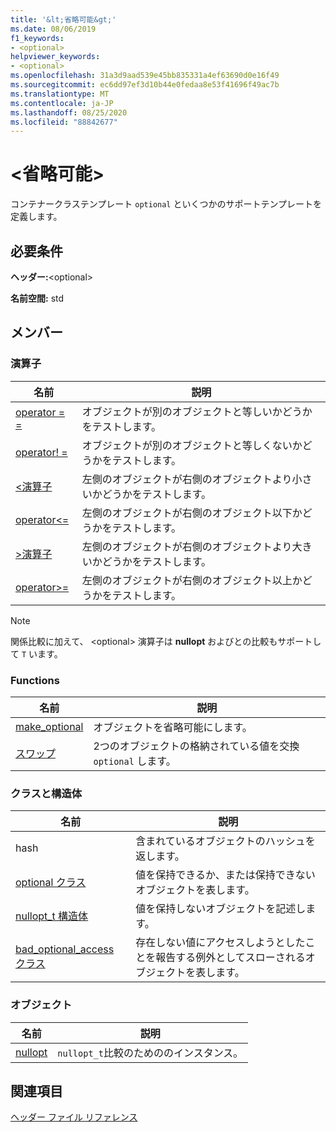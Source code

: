 ```yaml
---
title: '&lt;省略可能&gt;'
ms.date: 08/06/2019
f1_keywords:
- <optional>
helpviewer_keywords:
- <optional>
ms.openlocfilehash: 31a3d9aad539e45bb835331a4ef63690d0e16f49
ms.sourcegitcommit: ec6dd97ef3d10b44e0fedaa8e53f41696f49ac7b
ms.translationtype: MT
ms.contentlocale: ja-JP
ms.lasthandoff: 08/25/2020
ms.locfileid: "88842677"
---
```

# <a name="ltoptionalgt"></a>&lt;省略可能&gt;

コンテナークラステンプレート `optional` といくつかのサポートテンプレートを定義します。

## <a name="requirements"></a>必要条件

**ヘッダー:**\<optional>

**名前空間:** std

## <a name="members"></a>メンバー

### <a name="operators"></a>演算子

|名前|説明|
|-|-|
|[operator = =](../standard-library/optional-operators.md#op_eq_eq)|オブジェクトが別のオブジェクトと等しいかどうかをテストします。|
|[operator! =](../standard-library/optional-operators.md#op_neq)|オブジェクトが別のオブジェクトと等しくないかどうかをテストします。|
|[<演算子 ](../standard-library/optional-operators.md#op_lt)|左側のオブジェクトが右側のオブジェクトより小さいかどうかをテストします。|
|[operator<=](../standard-library/optional-operators.md#op_lt_eq)|左側のオブジェクトが右側のオブジェクト以下かどうかをテストします。|
|[>演算子 ](../standard-library/optional-operators.md#op_gt)|左側のオブジェクトが右側のオブジェクトより大きいかどうかをテストします。|
|[operator>=](../standard-library/optional-operators.md#op_lt_eq)|左側のオブジェクトが右側のオブジェクト以上かどうかをテストします。|

> [!NOTE]
> 関係比較に加えて、 \<optional> 演算子は **nullopt** およびとの比較もサポートして `T` います。

### <a name="functions"></a>Functions

|名前|説明|
|-|-|
|[make_optional](../standard-library/optional-functions.md#make_optional)|オブジェクトを省略可能にします。|
|[スワップ](../standard-library/optional-functions.md#swap)|2つのオブジェクトの格納されている値を交換 `optional` します。|

### <a name="classes-and-structs"></a>クラスと構造体

|名前|説明|
|-|-|
|hash|含まれているオブジェクトのハッシュを返します。|
|[optional クラス](../standard-library/optional-class.md)|値を保持できるか、または保持できないオブジェクトを表します。|
|[nullopt_t 構造体](../standard-library/nullopt-t-structure.md)|値を保持しないオブジェクトを記述します。|
|[bad_optional_access クラス](../standard-library/bad-optional-access-class.md)|存在しない値にアクセスしようとしたことを報告する例外としてスローされるオブジェクトを表します。|

### <a name="objects"></a>オブジェクト

|名前|説明|
|-|-|
|[nullopt](../standard-library/optional-functions.md#nullopt)|`nullopt_t`比較のためののインスタンス。|

## <a name="see-also"></a>関連項目

[ヘッダー ファイル リファレンス](../standard-library/cpp-standard-library-header-files.md)
